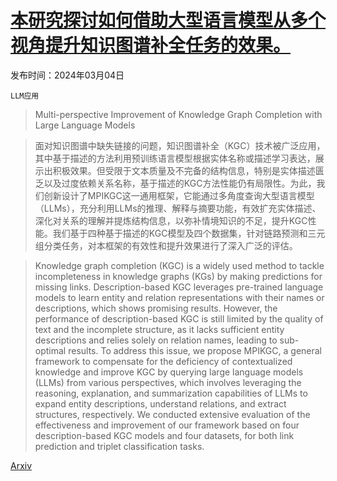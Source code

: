 # [本研究探讨如何借助大型语言模型从多个视角提升知识图谱补全任务的效果。](https://arxiv.org/abs/2403.01972)

发布时间：2024年03月04日

`LLM应用`

> Multi-perspective Improvement of Knowledge Graph Completion with Large Language Models

> 面对知识图谱中缺失链接的问题，知识图谱补全（KGC）技术被广泛应用，其中基于描述的方法利用预训练语言模型根据实体名称或描述学习表达，展示出积极效果。但受限于文本质量及不完备的结构信息，特别是实体描述匮乏以及过度依赖关系名称，基于描述的KGC方法性能仍有局限性。为此，我们创新设计了MPIKGC这一通用框架，它能通过多角度查询大型语言模型（LLMs），充分利用LLMs的推理、解释与摘要功能，有效扩充实体描述、深化对关系的理解并提炼结构信息，以弥补情境知识的不足，提升KGC性能。我们基于四种基于描述的KGC模型及四个数据集，针对链路预测和三元组分类任务，对本框架的有效性和提升效果进行了深入广泛的评估。

> Knowledge graph completion (KGC) is a widely used method to tackle incompleteness in knowledge graphs (KGs) by making predictions for missing links. Description-based KGC leverages pre-trained language models to learn entity and relation representations with their names or descriptions, which shows promising results. However, the performance of description-based KGC is still limited by the quality of text and the incomplete structure, as it lacks sufficient entity descriptions and relies solely on relation names, leading to sub-optimal results. To address this issue, we propose MPIKGC, a general framework to compensate for the deficiency of contextualized knowledge and improve KGC by querying large language models (LLMs) from various perspectives, which involves leveraging the reasoning, explanation, and summarization capabilities of LLMs to expand entity descriptions, understand relations, and extract structures, respectively. We conducted extensive evaluation of the effectiveness and improvement of our framework based on four description-based KGC models and four datasets, for both link prediction and triplet classification tasks.

[Arxiv](https://arxiv.org/abs/2403.01972)